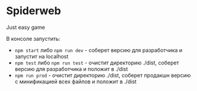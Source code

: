 # Spiderweb

Just easy game

В консоле запустить:
- `npm start` либо `npm run dev` - соберет версию для разработчика и запустит на localhost
- `npm test` либо `npm run test` - очистит директорию ./dist, соберет версию для разработчика и положит в ./dist
- `npm run prod` - очистит директорию ./dist, соберет продакшн версию с минификацией всех файлов и положит в ./dist
